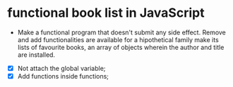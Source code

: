 # functional book list in JavaScript

- Make a functional program that doesn't submit any side effect. Remove and add functionalities are available for a hipothetical family make its lists of favourite books, an array of objects wherein the author and title are installed.

- [x] Not attach the global variable;
- [x] Add functions inside functions;
